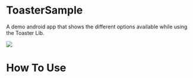 ToasterSample
=============

A demo android app that shows the different options available while using the Toaster Lib.


<img src="https://i.imgflip.com/95und.jpg"/>

How To Use
==============
